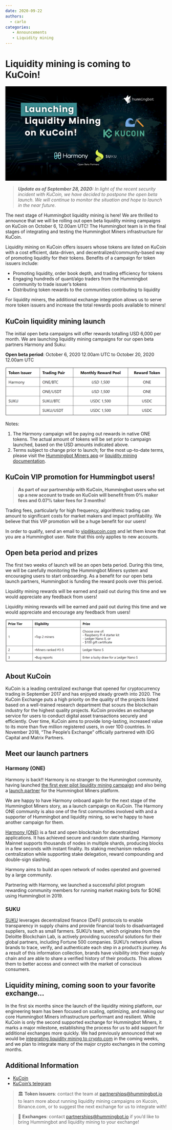 ```yaml
---
date: 2020-09-22
authors:
  - carlo
categories:
   - Announcements
   - Liquidity mining
---
```


# Liquidity mining is coming to KuCoin!

![cover](kucoin-liquidity-mining.jpg)

> **_Update as of September 28, 2020:_** _In light of the recent security incident with KuCoin, we have decided to postpone the open beta launch. We will continue to monitor the situation and hope to launch in the near future._

The next stage of Hummingbot liquidity mining is here! We are thrilled to announce that we will be rolling out open beta liquidity mining campaigns on KuCoin on October 6, 12.00am UTC! The Hummingbot team is in the final stages of integrating and testing the Hummingbot Miners infrastructure for KuCoin.

Liquidity mining on KuCoin offers issuers whose tokens are listed on KuCoin with a cost efficient, data-driven, and decentralized/community-based way of promoting liquidity for their tokens. Benefits of a campaign for token issuers include:

- Promoting liquidity, order book depth, and trading efficiency for tokens
- Engaging hundreds of quant/algo traders from the Hummingbot community to trade issuer’s tokens
- Distributing token rewards to the communities contributing to liquidity

<!-- more -->

For liquidity miners, the additional exchange integration allows us to serve more token issuers and increase the total rewards pools available to miners!

## KuCoin liquidity mining launch

The initial open beta campaigns will offer rewards totalling USD 6,000 per month. We are launching liquidity mining campaigns for our open beta partners Harmony and Suku:

**Open beta period**: October 6, 2020 12.00am UTC to October 20, 2020 12.00am UTC

![](./kucoin-reward.png)

Notes:

1. The Harmony campaign will be paying out rewards in native ONE tokens. The actual amount of tokens will be set prior to campaign launched, based on the USD amounts indicated above.
2. Terms subject to change prior to launch; for the most up-to-date terms, please visit the [Hummingbot Miners app](https://miners.hummingbot.io/) or [liquidity mining documentation](../2019-11-liquidity-mining/index.md).

## KuCoin VIP promotion for Hummingbot users!

> **As part of our partnership with KuCoin, Hummingbot users who set up a new account to trade on KuCoin will benefit from 0% maker fees and 0.07% taker fees for 3 months!**

Trading fees, particularly for high frequency, algorithmic trading can amount to significant costs for market makers and impact profitability. We believe that this VIP promotion will be a huge benefit for our users!

In order to qualify, send an email to [vip@kucoin.com](mailto:vip@kucoin.com) and let them know that you are a Hummingbot user. Note that this only applies to new accounts.

## Open beta period and prizes

The first two weeks of launch will be an open beta period. During this time, we will be carefully monitoring the Hummingbot Miners system and encouraging users to start onboarding. As a benefit for our open beta launch partners, Hummingbot is funding the reward pools over this period.

Liquidity mining rewards will be earned and paid out during this time and we would appreciate any feedback from users!

Liquidity mining rewards will be earned and paid out during this time and we would appreciate and encourage any feedback from users!

![](./beta-prize.png)

## About KuCoin

KuCoin is a leading centralized exchange that opened for cryptocurrency trading in September 2017 and has enjoyed steady growth into 2020. The KuCoin Exchange puts a high priority on the quality of the projects listed based on a well-trained research department that scours the blockchain industry for the highest quality projects. KuCoin provides an exchange service for users to conduct digital asset transactions securely and efficiently. Over time, KuCoin aims to provide long-lasting, increased value to its more than five million registered users, in over 100 countries. In November 2018, “The People’s Exchange” officially partnered with IDG Capital and Matrix Partners.

## Meet our launch partners

### Harmony (ONE)

Harmony is back!! Harmony is no stranger to the Hummingbot community, having launched [the first ever pilot liquidity mining campaign](../2019-09-does-community-based-market-making-work/index.md) and also being a [launch partner](../2020-03-liquidity-mining-launch/index.md) for the Hummingbot Miners platform.

We are happy to have Harmony onboard again for the next stage of the Hummingbot Miners story, as a launch campaign on KuCoin. The Harmony ONE community is also one of the first communities involved with and a supporter of Hummingbot and liquidity mining, so we’re happy to have another campaign for them.

[Harmony (ONE)](https://www.harmony.one/) is a fast and open blockchain for decentralized applications. It has achieved secure and random state sharding. Harmony Mainnet supports thousands of nodes in multiple shards, producing blocks in a few seconds with instant finality. Its staking mechanism reduces centralization while supporting stake delegation, reward compounding and double-sign slashing.

Harmony aims to build an open network of nodes operated and governed by a large community.

Partnering with Harmony, we launched a successful pilot program rewarding community members for running market making bots for $ONE using Hummingbot in 2019.

### SUKU

[SUKU](https://www.suku.world/) leverages decentralized finance (DeFi) protocols to enable transparency in supply chains and provide financial tools to disadvantaged suppliers, such as small farmers. SUKU’s team, which originates from the Deloitte Blockchain Lab, is actively providing successful solutions for their global partners, including Fortune 500 companies. SUKU’s network allows brands to trace, verify, and authenticate each step in a product’s journey. As a result of this information collection, brands have visibility into their supply chain and are able to share a verified history of their products. This allows them to better access and connect with the market of conscious consumers.


## Liquidity mining, coming soon to your favorite exchange...

In the first six months since the launch of the liquidity mining platform, our engineering team has been focused on scaling, optimizing, and making our core Hummingbot Miners infrastructure performant and resilient. While KuCoin is only the second supported exchange for Hummingbot Miners, it marks a major milestone, establishing the process for us to add support for additional exchanges more quickly. We had previously announced that we would be [integrating liquidity mining to crypto.com](../2020-09-hummingbot-partners-with-crypto-com/index.md) in the coming weeks, and we plan to integrate many of the major crypto exchanges in the coming months.


## Additional Information

- [KuCoin](https://www.kucoin.com/)
- [KuCoin’s telegram](https://t.me/KuCoin_Exchange)

> 🏛 **Token issuers**: contact the team at [partnerships@hummingbot.io](mailto:partnerships@hummingbot.io) to learn more about running liquidity mining campaigns on Kucoin, Binance.com, or to suggest the next exchange for us to integrate with!

> 🏦 **Exchanges**: contact [partnerships@hummingbot.io](mailto:partnerships@hummingbot.io) if you’d like to bring Hummingbot and liquidity mining to your exchange!
